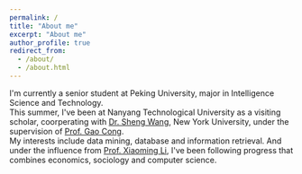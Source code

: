 ```yaml
---
permalink: /
title: "About me"
excerpt: "About me"
author_profile: true
redirect_from: 
  - /about/
  - /about.html
---
```


I'm currently a senior student at Peking University, major in Intelligence Science and Technology.  
This summer, I've been at Nanyang Technological University as a visiting scholar, coorperating with [Dr. Sheng Wang](https://sites.google.com/site/shengwangcs/), New York University, under the supervision of [Prof. Gao Cong](https://www.ntu.edu.sg/home/gaocong/).  
My interests include data mining, database and information retrieval. And under the influence from [Prof. Xiaoming Li](http://net.pku.edu.cn/~lxm/), I've been following progress that combines economics, sociology and computer science.

